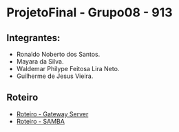 # ProjetoFinal - Grupo08 - 913

## Integrantes:

* Ronaldo Noberto dos Santos.  
* Mayara da Silva.  
* Waldemar Philype Feitosa Lira Neto.  
* Guilherme de Jesus Vieira.  

## Roteiro

- [Roteiro - Gateway Server](https://github.com/Ronaldo913/ProjetoFinal---Grupo08---913/blob/main/Gateway_Server)
- [Roteiro - SAMBA ](https://github.com/Ronaldo913/ProjetoFinal---Grupo08---913/blob/main/SAMBA)
